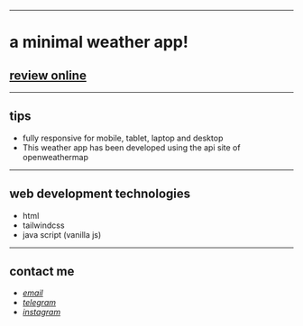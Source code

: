 
---

# a minimal weather app!
## [review online](https://mohammad-zeynaly.github.io/weather-app/)

---
## tips

* fully responsive for mobile, tablet, laptop and desktop
* This weather app has been developed using the api site of openweathermap
---
## web development technologies
* html 
* tailwindcss
* java script (vanilla js)
---
## contact me
* *[email](mailto:051.mhmdzynaly977@gmail.com)*
* *[telegram](https://t.me/zeynali2003/)*
* *[instagram](https://instagram.com/zeynali2003/)*

